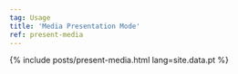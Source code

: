```yaml
---
tag: Usage
title: 'Media Presentation Mode'
ref: present-media
---
```


{% include posts/present-media.html lang=site.data.pt %}
